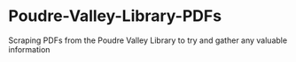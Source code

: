 # Poudre-Valley-Library-PDFs
Scraping PDFs from the Poudre Valley Library to try and gather any valuable information
